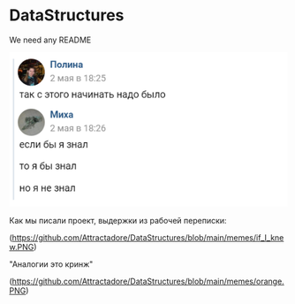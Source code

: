 # DataStructures
We need any README

![](https://github.com/Attractadore/DataStructures/blob/main/memes/if_I_knew.PNG)

Как мы писали проект, выдержки из рабочей переписки:

(https://github.com/Attractadore/DataStructures/blob/main/memes/if_I_knew.PNG)

"Аналогии это кринж"

(https://github.com/Attractadore/DataStructures/blob/main/memes/orange.PNG)
